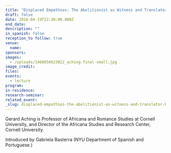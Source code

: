 ```yaml
---
title: "Displaced Empathies: The Abolitionist as Witness and Translator by Gerard Aching"
draft: false
date: 2016-04-19T22:30:00.000Z
end_date:
description: ""
in_spanish: false
reception_to follow: true
venue:
  name:
sponsors:
images:
  - /uploads/1460056623022_aching-final-small.jpg
image_credit:
files:
events:
  - lecture
program:
in-residence:
research-seminar:
related_event:
_slug: displaced-empathies-the-abolitionist-as-witness-and-translator-by-gerard-aching
---
```


Gerard Aching is Professor of Africana and Romance Studies at Cornell University, and Director of the Africana Studies and Research Center, Cornell University.

Introduced by Gabriela Basterra (NYU Department of Spanish and Portuguese.)

